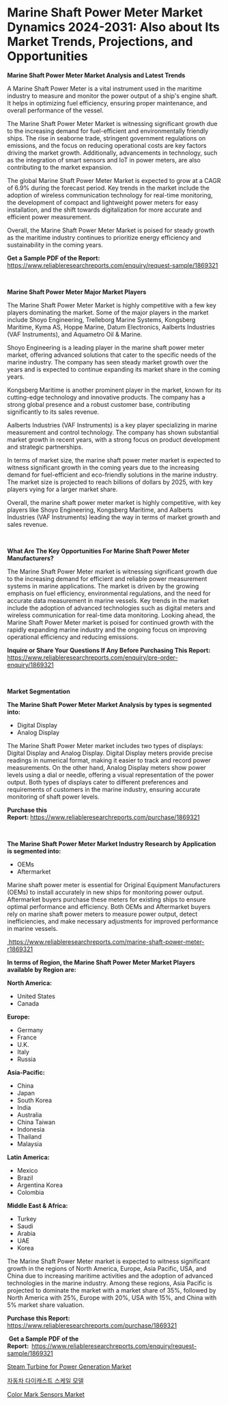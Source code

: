 <p><h1>Marine Shaft Power Meter Market Dynamics 2024-2031: Also about Its Market Trends, Projections, and Opportunities</h1></p><p><strong>Marine Shaft Power Meter Market Analysis and Latest Trends</strong></p>
<p><p>A Marine Shaft Power Meter is a vital instrument used in the maritime industry to measure and monitor the power output of a ship's engine shaft. It helps in optimizing fuel efficiency, ensuring proper maintenance, and overall performance of the vessel.</p><p>The Marine Shaft Power Meter Market is witnessing significant growth due to the increasing demand for fuel-efficient and environmentally friendly ships. The rise in seaborne trade, stringent government regulations on emissions, and the focus on reducing operational costs are key factors driving the market growth. Additionally, advancements in technology, such as the integration of smart sensors and IoT in power meters, are also contributing to the market expansion.</p><p>The global Marine Shaft Power Meter Market is expected to grow at a CAGR of 6.9% during the forecast period. Key trends in the market include the adoption of wireless communication technology for real-time monitoring, the development of compact and lightweight power meters for easy installation, and the shift towards digitalization for more accurate and efficient power measurement.</p><p>Overall, the Marine Shaft Power Meter Market is poised for steady growth as the maritime industry continues to prioritize energy efficiency and sustainability in the coming years.</p></p>
<p><strong>Get a Sample PDF of the Report:&nbsp;</strong> <a href="https://www.reliableresearchreports.com/enquiry/request-sample/1869321">https://www.reliableresearchreports.com/enquiry/request-sample/1869321</a></p>
<p>&nbsp;</p>
<p><strong>Marine Shaft Power Meter Major Market Players</strong></p>
<p><p>The Marine Shaft Power Meter Market is highly competitive with a few key players dominating the market. Some of the major players in the market include Shoyo Engineering, Trelleborg Marine Systems, Kongsberg Maritime, Kyma AS, Hoppe Marine, Datum Electronics, Aalberts Industries (VAF Instruments), and Aquametro Oil & Marine.</p><p>Shoyo Engineering is a leading player in the marine shaft power meter market, offering advanced solutions that cater to the specific needs of the marine industry. The company has seen steady market growth over the years and is expected to continue expanding its market share in the coming years.</p><p>Kongsberg Maritime is another prominent player in the market, known for its cutting-edge technology and innovative products. The company has a strong global presence and a robust customer base, contributing significantly to its sales revenue.</p><p>Aalberts Industries (VAF Instruments) is a key player specializing in marine measurement and control technology. The company has shown substantial market growth in recent years, with a strong focus on product development and strategic partnerships.</p><p>In terms of market size, the marine shaft power meter market is expected to witness significant growth in the coming years due to the increasing demand for fuel-efficient and eco-friendly solutions in the marine industry. The market size is projected to reach billions of dollars by 2025, with key players vying for a larger market share.</p><p>Overall, the marine shaft power meter market is highly competitive, with key players like Shoyo Engineering, Kongsberg Maritime, and Aalberts Industries (VAF Instruments) leading the way in terms of market growth and sales revenue.</p></p>
<p>&nbsp;</p>
<p><strong>What Are The Key Opportunities For Marine Shaft Power Meter Manufacturers?</strong></p>
<p><p>The Marine Shaft Power Meter market is witnessing significant growth due to the increasing demand for efficient and reliable power measurement systems in marine applications. The market is driven by the growing emphasis on fuel efficiency, environmental regulations, and the need for accurate data measurement in marine vessels. Key trends in the market include the adoption of advanced technologies such as digital meters and wireless communication for real-time data monitoring. Looking ahead, the Marine Shaft Power Meter market is poised for continued growth with the rapidly expanding marine industry and the ongoing focus on improving operational efficiency and reducing emissions.</p></p>
<p><strong>Inquire or Share Your Questions If Any Before Purchasing This Report:</strong> <a href="https://www.reliableresearchreports.com/enquiry/pre-order-enquiry/1869321">https://www.reliableresearchreports.com/enquiry/pre-order-enquiry/1869321</a></p>
<p>&nbsp;</p>
<p><strong>Market Segmentation</strong></p>
<p><strong>The Marine Shaft Power Meter Market Analysis by types is segmented into:</strong></p>
<p><ul><li>Digital Display</li><li>Analog Display</li></ul></p>
<p><p>The Marine Shaft Power Meter market includes two types of displays: Digital Display and Analog Display. Digital Display meters provide precise readings in numerical format, making it easier to track and record power measurements. On the other hand, Analog Display meters show power levels using a dial or needle, offering a visual representation of the power output. Both types of displays cater to different preferences and requirements of customers in the marine industry, ensuring accurate monitoring of shaft power levels.</p></p>
<p><strong>Purchase this Report:&nbsp;</strong><a href="https://www.reliableresearchreports.com/purchase/1869321">https://www.reliableresearchreports.com/purchase/1869321</a></p>
<p>&nbsp;</p>
<p><strong>The Marine Shaft Power Meter Market Industry Research by Application is segmented into:</strong></p>
<p><ul><li>OEMs</li><li>Aftermarket</li></ul></p>
<p><p>Marine shaft power meter is essential for Original Equipment Manufacturers (OEMs) to install accurately in new ships for monitoring power output. Aftermarket buyers purchase these meters for existing ships to ensure optimal performance and efficiency. Both OEMs and Aftermarket buyers rely on marine shaft power meters to measure power output, detect inefficiencies, and make necessary adjustments for improved performance in marine vessels.</p></p>
<p><a href="https://www.reliableresearchreports.com/marine-shaft-power-meter-r1869321">&nbsp;https://www.reliableresearchreports.com/marine-shaft-power-meter-r1869321</a></p>
<p><strong>In terms of Region, the Marine Shaft Power Meter Market Players available by Region are:</strong></p>
<p>
    <p> <strong> North America: </strong>
        <ul>
            <li>United States</li>
            <li>Canada</li>
        </ul>
        </p> 
    <p> <strong> Europe: </strong>
        <ul>
            <li>Germany</li>
            <li>France</li>
            <li>U.K.</li>
            <li>Italy</li>
            <li>Russia</li>
        </ul>
        </p> 
    <p> <strong> Asia-Pacific: </strong>
        <ul>
            <li>China</li>
            <li>Japan</li>
            <li>South Korea</li>
            <li>India</li>
            <li>Australia</li>
            <li>China Taiwan</li>
            <li>Indonesia</li>
            <li>Thailand</li>
            <li>Malaysia</li>
        </ul>
        </p> 
    <p> <strong> Latin America: </strong>
        <ul>
            <li>Mexico</li>
            <li>Brazil</li>
            <li>Argentina Korea</li>
            <li>Colombia</li>
        </ul>
        </p> 
    <p> <strong> Middle East & Africa: </strong>
        <ul>
            <li>Turkey</li>
            <li>Saudi</li>
            <li>Arabia</li>
            <li>UAE</li>
            <li>Korea</li>
        </ul>
    </p>
    </p>
<p><p>The Marine Shaft Power Meter market is expected to witness significant growth in the regions of North America, Europe, Asia Pacific, USA, and China due to increasing maritime activities and the adoption of advanced technologies in the marine industry. Among these regions, Asia Pacific is projected to dominate the market with a market share of 35%, followed by North America with 25%, Europe with 20%, USA with 15%, and China with 5% market share valuation.</p></p>
<p><strong>Purchase this Report: </strong><a href="https://www.reliableresearchreports.com/purchase/1869321">https://www.reliableresearchreports.com/purchase/1869321</a></p>
<p>&nbsp;<strong>Get a Sample PDF of the Report:&nbsp;&nbsp;</strong><a href="https://www.reliableresearchreports.com/enquiry/request-sample/1869321">https://www.reliableresearchreports.com/enquiry/request-sample/1869321</a></p>
<p><strong></strong></p>
<p><p><a href="https://github.com/bobicer/Market-Research-Report-List-2/blob/main/steam-turbine-for-power-generation-market.md">Steam Turbine for Power Generation Market</a></p><p><a href="https://github.com/JonHarrtis67676y/Market-Research-Report-List-1/blob/main/177888920674.md">자동차 다이캐스트 스케일 모델</a></p><p><a href="https://github.com/timeliteaut/Market-Research-Report-List-2/blob/main/color-mark-sensors-market.md">Color Mark Sensors Market</a></p></p>